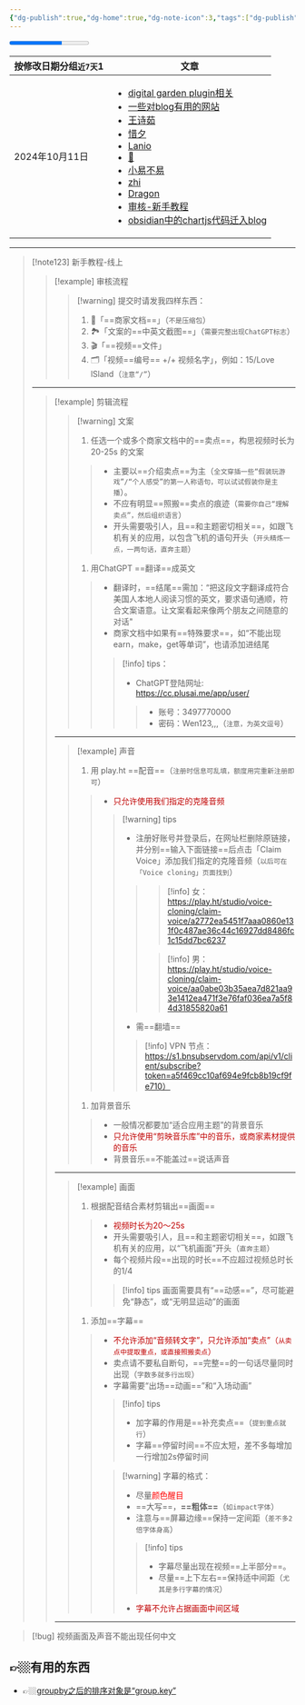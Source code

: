 ```yaml
---
{"dg-publish":true,"dg-home":true,"dg-note-icon":3,"tags":["dg-publish","gardenEntry","gardenEntry","gardenEntry","gardenEntry","gardenEntry","gardenEntry"],"permalink":"/审核/新手教程/审核-新手教程/","dgPassFrontmatter":true,"noteIcon":3,"updated":"2024-10-11T13:56:42.365+08:00"}
---
```



<progress max="100" value="66"><span></span></progress>

<div><table class="dataview table-view-table"><thead class="table-view-thead"><tr class="table-view-tr-header"><th class="table-view-th"><span>按修改日期分组<code>近7天</code></span><span class="dataview small-text">1</span></th><th class="table-view-th"><span>文章</span></th></tr></thead><tbody class="table-view-tbody"><tr><td>2024年10月11日</td><td><ul class="dataview dataview-ul dataview-result-list-ul"><li class="dataview-result-list-li"><span><a data-tooltip-position="top" aria-label="digital garden相关/digital garden plugin相关.md" data-href="digital garden相关/digital garden plugin相关.md" href="digital garden相关/digital garden plugin相关.md" class="internal-link" target="_blank" rel="noopener">digital garden plugin相关</a></span></li><li class="dataview-result-list-li"><span><a data-tooltip-position="top" aria-label="digital garden相关/一些对blog有用的网站.md" data-href="digital garden相关/一些对blog有用的网站.md" href="digital garden相关/一些对blog有用的网站.md" class="internal-link" target="_blank" rel="noopener">一些对blog有用的网站</a></span></li><li class="dataview-result-list-li"><span><a data-tooltip-position="top" aria-label="审核/审核结果-数字花园版/王诗茹.md" data-href="审核/审核结果-数字花园版/王诗茹.md" href="审核/审核结果-数字花园版/王诗茹.md" class="internal-link" target="_blank" rel="noopener">王诗茹</a></span></li><li class="dataview-result-list-li"><span><a data-tooltip-position="top" aria-label="审核/审核结果-数字花园版/惜夕.md" data-href="审核/审核结果-数字花园版/惜夕.md" href="审核/审核结果-数字花园版/惜夕.md" class="internal-link" target="_blank" rel="noopener">惜夕</a></span></li><li class="dataview-result-list-li"><span><a data-tooltip-position="top" aria-label="审核/审核结果-数字花园版/Lanio.md" data-href="审核/审核结果-数字花园版/Lanio.md" href="审核/审核结果-数字花园版/Lanio.md" class="internal-link" target="_blank" rel="noopener">Lanio</a></span></li><li class="dataview-result-list-li"><span><a data-tooltip-position="top" aria-label="审核/审核结果-数字花园版/🎈.md" data-href="审核/审核结果-数字花园版/🎈.md" href="审核/审核结果-数字花园版/🎈.md" class="internal-link" target="_blank" rel="noopener">🎈</a></span></li><li class="dataview-result-list-li"><span><a data-tooltip-position="top" aria-label="审核/审核结果-数字花园版/小易不易.md" data-href="审核/审核结果-数字花园版/小易不易.md" href="审核/审核结果-数字花园版/小易不易.md" class="internal-link" target="_blank" rel="noopener">小易不易</a></span></li><li class="dataview-result-list-li"><span><a data-tooltip-position="top" aria-label="审核/审核结果-数字花园版/zhi.md" data-href="审核/审核结果-数字花园版/zhi.md" href="审核/审核结果-数字花园版/zhi.md" class="internal-link" target="_blank" rel="noopener">zhi</a></span></li><li class="dataview-result-list-li"><span><a data-tooltip-position="top" aria-label="审核/审核结果-数字花园版/Dragon.md" data-href="审核/审核结果-数字花园版/Dragon.md" href="审核/审核结果-数字花园版/Dragon.md" class="internal-link" target="_blank" rel="noopener">Dragon</a></span></li><li class="dataview-result-list-li"><span><a data-tooltip-position="top" aria-label="审核/新手教程/审核-新手教程.md" data-href="审核/新手教程/审核-新手教程.md" href="审核/新手教程/审核-新手教程.md" class="internal-link" target="_blank" rel="noopener">审核-新手教程</a></span></li><li class="dataview-result-list-li"><span><a data-tooltip-position="top" aria-label="digital garden相关/obsidian中的chartjs代码迁入blog.md" data-href="digital garden相关/obsidian中的chartjs代码迁入blog.md" href="digital garden相关/obsidian中的chartjs代码迁入blog.md" class="internal-link" target="_blank" rel="noopener">obsidian中的chartjs代码迁入blog</a></span></li></ul></td></tr></tbody></table></div>

---

> [!note123] 新手教程-线上
> > [!example] 审核流程
> >> [!warning] 提交时请发我四样东西：
> >> 1.   📝「==商家文档==」（`不是压缩包`）
> >> 2.   🏞️「文案的==中英文截图==」（`需要完整出现ChatGPT标志`）
> >> 3.   🎬「==视频==文件」
> >> 4.   🗂️「视频==编号== +/+ 视频名字」，例如：15/Love lSland（`注意“/”`）
> 
> ---
> 
> > [!example]  剪辑流程
> >> [!warning]  文案
> >> 1. 任选一个或多个商家文档中的==卖点==，构思视频时长为 20-25s 的文案
> >>> - 主要以==介绍卖点==为主（`全文穿插一些“假装玩游戏”/“个人感受”的第一人称语句，可以试试假装你是主播`）。
> >>> - 不应有明显==照搬==卖点的痕迹（`需要你自己“理解卖点”，然后组织语言`）
> >>> - 开头需要吸引人，且==和主题密切相关==，如跟飞机有关的应用，以包含飞机的语句开头（`开头精炼一点，一两句话，直奔主题`）
> >> 1. 用ChatGPT ==翻译==成英文
> >>> - 翻译时，==结尾==需加：“把这段文字翻译成符合美国人本地人阅读习惯的英文，要求语句通顺，符合文案语意。让文案看起来像两个朋友之间随意的对话"
> >>> - 商家文档中如果有==特殊要求==，如“不能出现earn，make，get等单词”，也请添加进结尾
> >>>> [!info]  tips：
> >>>> - ChatGPT登陆网址: https://cc.plusai.me/app/user/
> >>>>> - 账号：3497770000
> >>>>> - 密码：Wen123,,,（`注意，为英文逗号`）
> > ---
> >> [!example]  声音
> >> 1. 用 play.ht ==配音==（`注册时信息可乱填，额度用完重新注册即可`）
> >>> - <font color="#c00000">只允许使用我们指定的克隆音频</font>
> >>>> [!warning] tips
> >>>> - 注册好账号并登录后，在网址栏删除原链接，并分别==输入下面链接==后点击「Claim Voice」添加我们指定的克隆音频（`以后可在「Voice cloning」页面找到`）
> >>>>>> [!info] 女： 
> >>>>>> https://play.ht/studio/voice-cloning/claim-voice/a2772ea5451f7aaa0860e131f0c487ae36c44c16927dd8486fc1c15dd7bc6237
> >>>>>
> >>>>>> [!info] 男： 
> >>>>>> https://play.ht/studio/voice-cloning/claim-voice/aa0abe03b35aea7d821aa93e1412ea471f3e76faf036ea7a5f84d31855820a61
> >>>> - 需==翻墙==
> >>>>> [!info] VPN 节点：
> >>>>> https://s1.bnsubservdom.com/api/v1/client/subscribe?token=a5f469cc10af694e9fcb8b19cf9fe710）
> >> 1.  加背景音乐
> >>> - 一般情况都要加“适合应用主题”的背景音乐
> >>> - <font color="#c00000">只允许使用“剪映音乐库”中的音乐，或商家素材提供的音乐</font>
> >>> - 背景音乐==不能盖过==说话声音
> > ---
> >> [!example]  画面
> >> 1. 根据配音结合素材剪辑出==画面==
> >>> - <font color="#c00000">视频时长为20～25s</font>
> >>> - 开头需要吸引人，且==和主题密切相关==，如跟飞机有关的应用，以“飞机画面”开头（`直奔主题`）
> >>> - 每个视频片段==出现的时长==不应超过视频总时长的1/4
> >>>> [!info] tips 
> >>>> 画面需要具有“==动感==”，尽可能避免“静态”，或“无明显运动”的画面
> >> 1. 添加==字幕==
> >>> - <font color="#c00000">不允许添加“音频转文字”，只允许添加“卖点”（`从卖点中提取重点，或直接照搬卖点`）</font>
> >>> - 卖点请不要私自断句，==完整==的一句话尽量同时出现（`字数多就多行出现`）
> >>> - 字幕需要“出场==动画==”和“入场动画”
> >>>> [!info] tips 
> >>>> - 加字幕的作用是==补充卖点==（`提到重点就行`）
> >>>> - 字幕==停留时间==不应太短，差不多每增加一行增加2s停留时间
> >>>
> >>>> [!warning] 字幕的格式：
> >>>> - 尽量<font color="#ff0000">颜色醒目</font>
> >>>> - ==大写==，**==粗体==**（`如impact字体`）
> >>>> - 注意与==屏幕边缘==保持一定间距（`差不多2倍字体身高`）
> >>>>> [!info] tips
> >>>>> - 字幕尽量出现在视频==上半部分==。
> >>>>> - 尽量==上下左右==保持适中间距（`尤其是多行字幕的情况`）
> >>>>
> >>>> - <font color="#c00000">字幕不允许占据画面中间区域</font>
> > ---
> 

> [!bug] 视频画面及声音不能出现任何中文


👉🏼有用的东西
---
- 👉🏼[groupby之后的排序对象是“group.key”](https://forum.obsidian.md/t/dataviewjs-table-how-to-sort-groupby-heading/50274)
